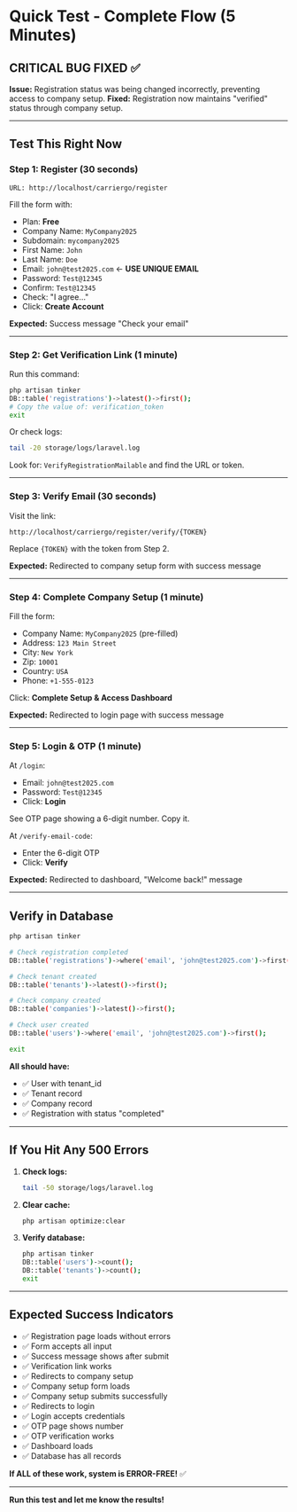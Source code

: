# Quick Test - Complete Flow (5 Minutes)

## CRITICAL BUG FIXED ✅

**Issue:** Registration status was being changed incorrectly, preventing access to company setup.
**Fixed:** Registration now maintains "verified" status through company setup.

---

## Test This Right Now

### **Step 1: Register** (30 seconds)
```
URL: http://localhost/carriergo/register
```

Fill the form with:
- Plan: **Free**
- Company Name: `MyCompany2025`
- Subdomain: `mycompany2025`
- First Name: `John`
- Last Name: `Doe`
- Email: `john@test2025.com` ← **USE UNIQUE EMAIL**
- Password: `Test@12345`
- Confirm: `Test@12345`
- Check: "I agree..."
- Click: **Create Account**

**Expected:** Success message "Check your email"

---

### **Step 2: Get Verification Link** (1 minute)
Run this command:
```bash
php artisan tinker
DB::table('registrations')->latest()->first();
# Copy the value of: verification_token
exit
```

Or check logs:
```bash
tail -20 storage/logs/laravel.log
```

Look for: `VerifyRegistrationMailable` and find the URL or token.

---

### **Step 3: Verify Email** (30 seconds)
Visit the link:
```
http://localhost/carriergo/register/verify/{TOKEN}
```

Replace `{TOKEN}` with the token from Step 2.

**Expected:** Redirected to company setup form with success message

---

### **Step 4: Complete Company Setup** (1 minute)
Fill the form:
- Company Name: `MyCompany2025` (pre-filled)
- Address: `123 Main Street`
- City: `New York`
- Zip: `10001`
- Country: `USA`
- Phone: `+1-555-0123`

Click: **Complete Setup & Access Dashboard**

**Expected:** Redirected to login page with success message

---

### **Step 5: Login & OTP** (1 minute)
At `/login`:
- Email: `john@test2025.com`
- Password: `Test@12345`
- Click: **Login**

See OTP page showing a 6-digit number. Copy it.

At `/verify-email-code`:
- Enter the 6-digit OTP
- Click: **Verify**

**Expected:** Redirected to dashboard, "Welcome back!" message

---

## Verify in Database

```bash
php artisan tinker

# Check registration completed
DB::table('registrations')->where('email', 'john@test2025.com')->first();

# Check tenant created
DB::table('tenants')->latest()->first();

# Check company created
DB::table('companies')->latest()->first();

# Check user created
DB::table('users')->where('email', 'john@test2025.com')->first();

exit
```

**All should have:**
- ✅ User with tenant_id
- ✅ Tenant record
- ✅ Company record
- ✅ Registration with status "completed"

---

## If You Hit Any 500 Errors

1. **Check logs:**
   ```bash
   tail -50 storage/logs/laravel.log
   ```

2. **Clear cache:**
   ```bash
   php artisan optimize:clear
   ```

3. **Verify database:**
   ```bash
   php artisan tinker
   DB::table('users')->count();
   DB::table('tenants')->count();
   exit
   ```

---

## Expected Success Indicators

- ✅ Registration page loads without errors
- ✅ Form accepts all input
- ✅ Success message shows after submit
- ✅ Verification link works
- ✅ Redirects to company setup
- ✅ Company setup form loads
- ✅ Company setup submits successfully
- ✅ Redirects to login
- ✅ Login accepts credentials
- ✅ OTP page shows number
- ✅ OTP verification works
- ✅ Dashboard loads
- ✅ Database has all records

**If ALL of these work, system is ERROR-FREE!** ✅

---

**Run this test and let me know the results!**
